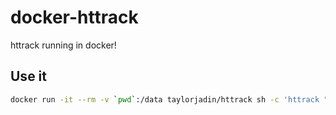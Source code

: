# docker-httrack
httrack running in docker!

## Use it
```bash
docker run -it --rm -v `pwd`:/data taylorjadin/httrack sh -c 'httrack "https://site.com" --robots=0'
```